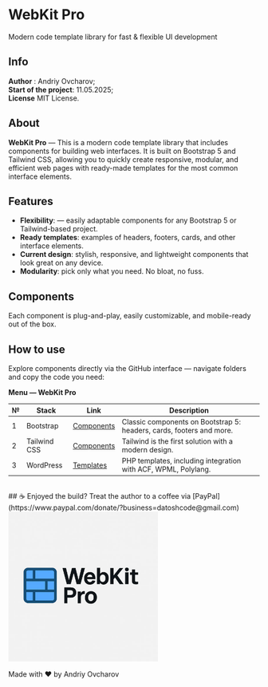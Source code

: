 # WebKit Pro
Modern code template library for fast & flexible UI development

<h2>Info</h2>

**Author** : Andriy Ovcharov;<br>
**Start of the project**: 11.05.2025;<br>
**License** MIT License.

<h2>About</h2>

**WebKit Pro** — This is a modern code template library that includes components for building web interfaces. It is built on Bootstrap 5 and Tailwind CSS, allowing you to quickly create responsive, modular, and efficient web pages with ready-made templates for the most common interface elements.

## Features

- **Flexibility**: — easily adaptable components for any Bootstrap 5 or Tailwind-based project.
- **Ready templates**: examples of headers, footers, cards, and other interface elements.
- **Current design**: stylish, responsive, and lightweight components that look great on any device.
- **Modularity**: pick only what you need. No bloat, no fuss.

## Components
Each component is plug-and-play, easily customizable, and mobile-ready out of the box.

## How to use
Explore components directly via the GitHub interface — navigate folders and copy the code you need:

**Menu — WebKit Pro**

| №  | Stack | Link | Description |
|----|---------|---------|----------------|
| 1  | Bootstrap | [Components](https://github.com/ovcharovcoder/webkit-pro/tree/main/bootstrap) | Classic components on Bootstrap 5: headers, cards, footers and more. |
| 2  | Tailwind CSS | [Components](https://github.com/ovcharovcoder/webkit-pro/tree/main/tailwind) | Tailwind is the first solution with a modern design. |
| 3  | WordPress | [Templates](https://github.com/ovcharovcoder/webkit-pro/tree/main/wordpress) | PHP templates, including integration with ACF, WPML, Polylang. |

<br>
## ☕ Enjoyed the build? 
Treat the author to a coffee via [PayPal](https://www.paypal.com/donate/?business=datoshcode@gmail.com)
<br>



  <img src="logo.webp" alt="webkit-pro" style="width: 300px;">

Made with ♥ by Andriy Ovcharov


